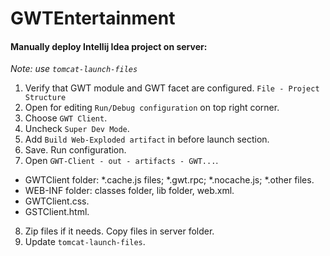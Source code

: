 # GWTEntertainment
#### Manually deploy Intellij Idea project on server:
_Note: use `tomcat-launch-files`_ 
1. Verify that GWT module and GWT facet are configured. `File - Project Structure`
2. Open for editing `Run/Debug configuration` on top right corner.
3. Choose `GWT Client`.
4. Uncheck `Super Dev Mode`.
5. Add `Build Web-Exploded artifact` in before launch section.
6. Save. Run configuration.
7. Open `GWT-Client - out - artifacts - GWT...`.
- GWTClient folder:
*.cache.js files;
*.gwt.rpc;
*.nocache.js;
*.other files.
- WEB-INF folder: classes folder, lib folder, web.xml.
- GWTClient.css.
- GSTClient.html.
8. Zip files if it needs. Copy files in server folder.
9. Update `tomcat-launch-files`.
